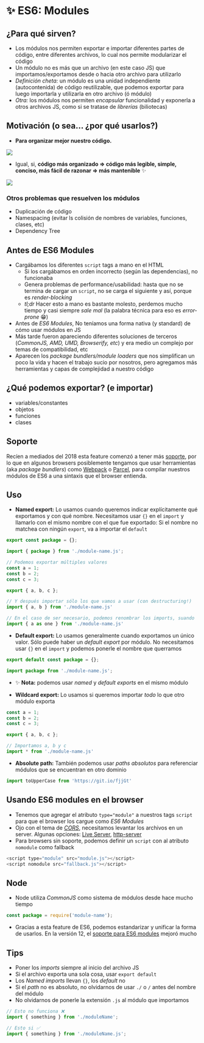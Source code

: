 # ✨ ES6: Modules

## ¿Para qué sirven?

- Los módulos nos permiten exportar e importar diferentes partes de código, entre diferentes archivos, lo cual nos permite modularizar el código
- Un módulo no es más que un archivo (en este caso JS) que importamos/exportamos desde o hacia otro archivo para utilizarlo
- _Definición cheta:_ un módulo es una unidad independiente (autocontenida) de código reutilizable, que podemos exportar para luego importarla y utilizarla en otro archivo (ó módulo)
- _Otra:_ los módulos nos permiten _encapsular_ funcionalidad y exponerla a otros archivos JS, como si se tratase de _librerías_ (biliotecas)

## Motivación (o sea... ¿por qué usarlos?)

- **Para organizar mejor nuestro código.**

![](https://i.ytimg.com/vi/0FHEeG_uq5Y/maxresdefault.jpg)

- Igual, si, **código más organizado => código más legible, simple, conciso, más fácil de razonar => más mantenible** ✨

![](https://media.makeameme.org/created/clean-code-clean.jpg)

### Otros problemas que resuelven los módulos

- Duplicación de código
- Namespacing (evitar ls colisión de nombres de variables, funciones, clases, etc)
- Dependency Tree

## Antes de ES6 Modules

- Cargábamos los diferentes `script` tags a mano en el HTML
  - Si los cargábamos en orden incorrecto (según las dependencias), no funcionaba
  - Genera problemas de performance/usabilidad: hasta que no se termina de cargar un `script`, no se carga el siguiente y así, porque es _render-blocking_
  - _tl;dr_ Hacer esto a mano es bastante molesto, perdemos mucho tiempo y casi siempre _sale mal_ (la palabra técnica para eso es _error-prone_ 😁)
- Antes de _ES6 Modules_, No teníamos una forma nativa (y standard) de cómo usar módulos en JS 
- Más tarde fueron apareciendo diferentes soluciones de terceros (_CommonJS, AMD, UMD, Browserify, etc_) y era medio un complejo por temas de compatibilidad, etc
- Aparecen los _package bundlers/module loaders_ que nos simplifican un poco la vida y hacen el trabajo sucio por nosotros, pero agregamos más herramientas y capas de complejidad a nuestro código

## ¿Qué podemos exportar? (e importar)

- variables/constantes
- objetos
- funciones
- clases

## Soporte

Recíen a mediados del 2018 esta feature comenzó a tener más [soporte](https://caniuse.com/#feat=es6-module), por lo que en algunos browsers posiblemente tengamos que usar herramientas (aka _package bundlers_) como [Webpack](https://webpack.js.org/) o [Parcel](https://parceljs.org/), para compilar nuestros módulos de ES6 a una sintaxis que el browser entienda.

## Uso

- **Named export:** Lo usamos cuando queremos indicar explícitamente qué exportamos y con qué nombre. Necesitamos usar `{}` en el `import` y llamarlo con el mismo nombre con el que fue exportado: Si el nombre no matchea con ningún `export`, va a importar el `default`

```js
export const package = {};

import { package } from './module-name.js';
```

```js
// Podemos exportar múltiples valores
const a = 1;
const b = 2;
const c = 3;

export { a, b, c };

// Y después importar sólo los que vamos a usar (con destructuring!)
import { a, b } from './module-name.js'

// En el caso de ser necesario, podemos renombrar los imports, suando 'as'
import { a as one } from './module-name.js'
```

- **Default export:** Lo usamos generalmente cuando exportamos un único valor. Sólo puede haber un _default export_ por módulo. No necesitamos usar `{}` en el `import` y podemos ponerle el nombre que querramos

```js
export default const package = {};

import package from './module-name.js';
```

- ✨ **Nota:** podemos usar _named_ y _default exports_ en el mismo módulo

- **Wildcard export:** Lo usamos si queremos importar _todo_ lo que otro módulo exporta

```js
const a = 1;
const b = 2;
const c = 3;

export { a, b, c };

// Importamos a, b y c
import * from './module-name.js'
```

- **Absolute path:** También podemos usar _paths absolutos_ para referenciar módulos que se encuentran en otro dominio

```js
import toUpperCase from 'https://git.io/fjjGt'
```

## Usando ES6 modules en el browser

- Tenemos que agregar el atributo `type="module"` a nuestros tags `script` para que el browser los cargue como _ES6 Modules_
- Ojo con el tema de [_CORS_](https://www.youtube.com/watch?v=1maCPA28eCo), necesitamos levantar los archivos en un server. Algunas opciones: [Live Server](https://marketplace.visualstudio.com/items?itemName=ritwickdey.LiveServer), [http-server](https://www.npmjs.com/package/http-server)
- Para browsers sin soporte, podemos definir un `script` con al atributo `nomodule` como fallback

```js
<script type="module" src="module.js"></script>
<script nomodule src="fallback.js"></script>
```

## Node

- Node utiliza _CommonJS_ como sistema de módulos desde hace mucho tiempo

```js
const package = require('module-name');
```

- Gracias a esta feature de ES6, podemos estandarizar y unificar la forma de usarlos. En la versión 12, el [soporte para ES6 modules](https://blog.logrocket.com/es-modules-in-node-js-12-from-experimental-to-release/) mejoró mucho

## Tips

- Poner los _imports_ siempre al inicio del archivo JS
- Si el archivo exporta una sola cosa, usar `export default`
- Los _Named imports_ llevan `{}`, los _default_ no
- Si el _path_ no es absoluto, no olvidarnos de usar `./` o `/` antes del nombre del módulo
- No olvidarnos de ponerle la extensión `.js` al módulo que importamos

```js
// Esto no funciona ❌
import { something } from './moduleName';

// Esto si ✅
import { something } from './moduleName.js';
```

